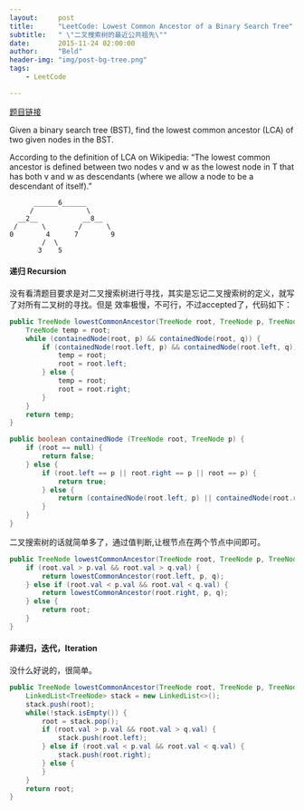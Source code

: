 ```yaml
---
layout:     post
title:      "LeetCode: Lowest Common Ancestor of a Binary Search Tree"
subtitle:   " \"二叉搜索树的最近公共祖先\""
date:       2015-11-24 02:00:00
author:     "Beld"
header-img: "img/post-bg-tree.png"
tags:
    - LeetCode

---
```


[题目链接](https://leetcode.com/problems/lowest-common-ancestor-of-a-binary-search-tree/)

Given a binary search tree (BST), find the lowest common ancestor (LCA) of two given nodes in the BST.

According to the definition of LCA on Wikipedia: “The lowest common ancestor is defined between two nodes v and w as the lowest node in T that has both v and w as descendants (where we allow a node to be a descendant of itself).”

```
      ______6______
     /             \
  __2__           __8__
 /      \        /      \
0        4      7        9
        /  \
       3    5
```

#### 递归 Recursion

没有看清题目要求是对二叉搜索树进行寻找，其实是忘记二叉搜索树的定义，就写了对所有二叉树的寻找。但是
效率极慢，不可行，不过accepted了，代码如下：

```java
public TreeNode lowestCommonAncestor(TreeNode root, TreeNode p, TreeNode q) {
    TreeNode temp = root;
    while (containedNode(root, p) && containedNode(root, q)) {
        if (containedNode(root.left, p) && containedNode(root.left, q)) {
            temp = root;
            root = root.left;
        } else {
            temp = root;
            root = root.right;
        }
    }
    return temp;
}

public boolean containedNode (TreeNode root, TreeNode p) {
    if (root == null) {
        return false;
    } else {
        if (root.left == p || root.right == p || root == p) {
            return true;    
        } else {
            return (containedNode(root.left, p) || containedNode(root.right, p));
        }
    }
}
```
二叉搜索树的话就简单多了，通过值判断,让根节点在两个节点中间即可。

```java
public TreeNode lowestCommonAncestor(TreeNode root, TreeNode p, TreeNode q) {
    if (root.val > p.val && root.val > q.val) {
        return lowestCommonAncestor(root.left, p, q);
    } else if (root.val < p.val && root.val < q.val) {
        return lowestCommonAncestor(root.right, p, q);
    } else {
        return root;
    }
}
```

#### 非递归，迭代，Iteration

没什么好说的，很简单。

```java
public TreeNode lowestCommonAncestor(TreeNode root, TreeNode p, TreeNode q) {
    LinkedList<TreeNode> stack = new LinkedList<>();
    stack.push(root);
    while(!stack.isEmpty()) {
        root = stack.pop();
        if (root.val > p.val && root.val > q.val) {
            stack.push(root.left);
        } else if (root.val < p.val && root.val < q.val) {
            stack.push(root.right);
        } else {
        }
    }
    return root;
}
```
